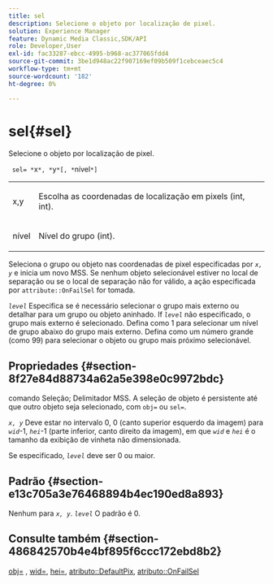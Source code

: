 ```yaml
---
title: sel
description: Selecione o objeto por localização de pixel.
solution: Experience Manager
feature: Dynamic Media Classic,SDK/API
role: Developer,User
exl-id: fac33287-ebcc-4995-b968-ac377065fdd4
source-git-commit: 3be1d948ac22f907169ef09b509f1cebceaec5c4
workflow-type: tm+mt
source-wordcount: '182'
ht-degree: 0%

---
```


# sel{#sel}

Selecione o objeto por localização de pixel.

` sel= *`x`*, *`y`*[, *`nível`*]`

<table id="simpletable_247FF35D791C43D3AB433B8CF49F8C91"> 
 <tr class="strow"> 
  <td class="stentry"> <p> <span class="varname"> x,y </span> </p> </td> 
  <td class="stentry"> <p>Escolha as coordenadas de localização em pixels (int, int). </p> </td> 
 </tr> 
 <tr class="strow"> 
  <td class="stentry"> <p> <span class="varname"> nível </span> </p> </td> 
  <td class="stentry"> <p>Nível do grupo (int). </p> </td> 
 </tr> 
</table>

Seleciona o grupo ou objeto nas coordenadas de pixel especificadas por *`x, y`* e inicia um novo MSS. Se nenhum objeto selecionável estiver no local de separação ou se o local de separação não for válido, a ação especificada por `attribute::OnFailSel` for tomada.

*`level`* Especifica se é necessário selecionar o grupo mais externo ou detalhar para um grupo ou objeto aninhado. If *`level`* não especificado, o grupo mais externo é selecionado. Defina como 1 para selecionar um nível de grupo abaixo do grupo mais externo. Defina como um número grande (como 99) para selecionar o objeto ou grupo mais próximo selecionável.

## Propriedades {#section-8f27e84d88734a62a5e398e0c9972bdc}

comando Seleção; Delimitador MSS. A seleção de objeto é persistente até que outro objeto seja selecionado, com `obj=` ou `sel=`.

*`x, y`* Deve estar no intervalo 0, 0 (canto superior esquerdo da imagem) para *`wid`*-1, *`hei`*-1 (parte inferior, canto direito da imagem), em que *`wid`* e *`hei`* é o tamanho da exibição de vinheta não dimensionada.

Se especificado, *`level`* deve ser 0 ou maior.

## Padrão {#section-e13c705a3e76468894b4ec190ed8a893}

Nenhum para *`x, y`*. *`level`* O padrão é 0.

## Consulte também {#section-486842570b4e4bf895f6ccc172ebd8b2}

[obj=](../../../../../ir-api/http-protocol/image-rendering-api-ref/c-ir-http-protocol-ref/c-ir-http-protocol-command-reference/r-ir-obj.md#reference-31e7dac7931b4e0eb3c7589f120a1e6a) , [wid=](../../../../../ir-api/http-protocol/image-rendering-api-ref/c-ir-http-protocol-ref/c-ir-http-protocol-command-reference/r-ir-wid.md#reference-b7e691b0624941168c94b2749ae233ec), [hei=](../../../../../ir-api/http-protocol/image-rendering-api-ref/c-ir-http-protocol-ref/c-ir-http-protocol-command-reference/r-ir-hei.md#reference-1c08f60365a94417a39867c09cac5478), [atributo::DefaultPix](../../../../../ir-api/material-cat/image-rendering-api-ref/c-ir-material-catalog/c-ir-attributes-reference/r-ir-defaultpix.md#reference-102c98f9b5d24d2aaaeb756653fb0e6f), [atributo::OnFailSel](../../../../../ir-api/material-cat/image-rendering-api-ref/c-ir-material-catalog/c-ir-attributes-reference/r-ir-onfailsel.md#reference-f95e4a4a3c02412b87a2b0acca8a5513)
